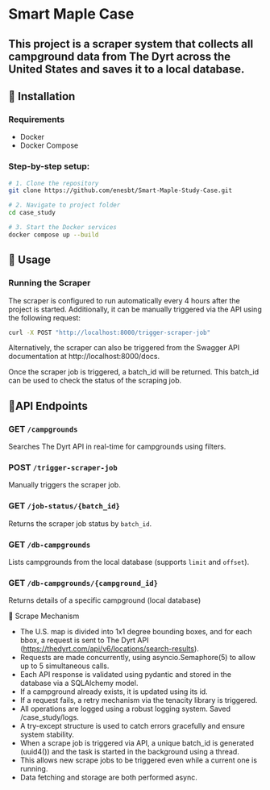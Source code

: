# Smart Maple Case


This project is a scraper system that collects all campground data from The Dyrt across the United States and saves it to a local database.
---

## 🔧 Installation

### Requirements

- Docker
- Docker Compose

###  Step-by-step setup:

```bash
# 1. Clone the repository
git clone https://github.com/enesbt/Smart-Maple-Study-Case.git

# 2. Navigate to project folder
cd case_study

# 3. Start the Docker services
docker compose up --build
```

## 🚀 Usage

### Running the Scraper
The scraper is configured to run automatically every 4 hours after the project is started.
Additionally, it can be manually triggered via the API using the following request:

```bash
curl -X POST "http://localhost:8000/trigger-scraper-job"
```
Alternatively, the scraper can also be triggered from the Swagger API documentation at http://localhost:8000/docs.

Once the scraper job is triggered, a batch_id will be returned. This batch_id can be used to check the status of the scraping job.

## 🔌API Endpoints
### GET `/campgrounds`
Searches The Dyrt API in real-time for campgrounds using filters.

### POST `/trigger-scraper-job`
Manually triggers the scraper job.

### GET `/job-status/{batch_id}`
Returns the scraper job status by `batch_id`.

### GET `/db-campgrounds`
Lists campgrounds from the local database (supports `limit` and `offset`).

### GET `/db-campgrounds/{campground_id}`
Returns details of a specific campground (local database)

🧠 Scrape Mechanism
- The U.S. map is divided into 1x1 degree bounding boxes, and for each bbox, a request is sent to The Dyrt API (https://thedyrt.com/api/v6/locations/search-results).
- Requests are made concurrently, using asyncio.Semaphore(5) to allow up to 5 simultaneous calls.
- Each API response is validated using pydantic and stored in the database via a SQLAlchemy model.
- If a campground already exists, it is updated using its id.
- If a request fails, a retry mechanism via the tenacity library is triggered.
- All operations are logged using a robust logging system. Saved /case_study/logs.
- A try-except structure is used to catch errors gracefully and ensure system stability.
- When a scrape job is triggered via API, a unique batch_id is generated (uuid4()) and the task is started in the background using a thread.
- This allows new scrape jobs to be triggered even while a current one is running.
- Data fetching and storage are both performed async.
